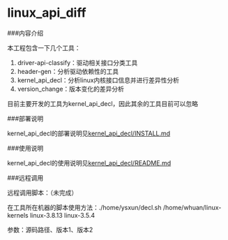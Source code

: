 linux_api_diff
==============

###内容介绍

本工程包含一下几个工具：

1. driver-api-classify：驱动相关接口分类工具
2. header-gen：分析驱动依赖性的工具
3. kernel_api_decl：分析linux内核接口信息并进行差异性分析
4. version_change：版本变化的差异分析

目前主要开发的工具为kernel_api_decl，因此其余的工具目前可以忽略

###部署说明

kernel_api_decl的部署说明见[kernel_api_decl/INSTALL.md](https://github.com/mikewangexe/linux_api_diff/blob/master/kernel_api_decl/INSTALL.md)

###使用说明

kernel_api_decl的使用说明见[kernel_api_decl/README.md](https://github.com/mikewangexe/linux_api_diff/blob/master/kernel_api_decl/README.md)


###远程调用

远程调用脚本：（未完成）

在工具所在机器的脚本使用方法：./home/ysxun/decl.sh /home/whuan/linux-kernels linux-3.8.13 linux-3.5.4

参数：源码路径、版本1、版本2
